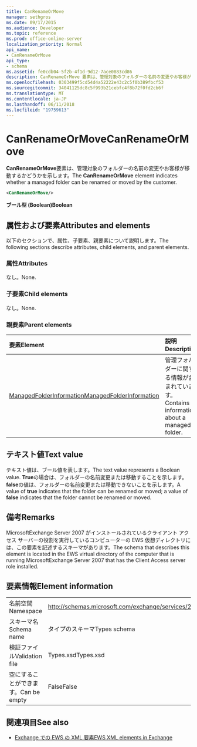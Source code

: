 ```yaml
---
title: CanRenameOrMove
manager: sethgros
ms.date: 09/17/2015
ms.audience: Developer
ms.topic: reference
ms.prod: office-online-server
localization_priority: Normal
api_name:
- CanRenameOrMove
api_type:
- schema
ms.assetid: fe0cdb04-5f2b-4f1d-9d12-7ace0883cd86
description: CanRenameOrMove 要素は、管理対象のフォルダーの名前の変更やお客様が移動するかどうかを示します。
ms.openlocfilehash: 0303499f5cd54d4a52222e43c2c5f0b389fbcf53
ms.sourcegitcommit: 34041125dc8c5f993b21cebfc4f8b72f0fd2cb6f
ms.translationtype: MT
ms.contentlocale: ja-JP
ms.lasthandoff: 06/11/2018
ms.locfileid: "19759613"
---
```

# <a name="canrenameormove"></a><span data-ttu-id="a4b30-103">CanRenameOrMove</span><span class="sxs-lookup"><span data-stu-id="a4b30-103">CanRenameOrMove</span></span>

<span data-ttu-id="a4b30-104">**CanRenameOrMove**要素は、管理対象のフォルダーの名前の変更やお客様が移動するかどうかを示します。</span><span class="sxs-lookup"><span data-stu-id="a4b30-104">The **CanRenameOrMove** element indicates whether a managed folder can be renamed or moved by the customer.</span></span> 
  
```xml
<CanRenameOrMove/>
```

 <span data-ttu-id="a4b30-105">**ブール型 (Boolean)**</span><span class="sxs-lookup"><span data-stu-id="a4b30-105">**Boolean**</span></span>
## <a name="attributes-and-elements"></a><span data-ttu-id="a4b30-106">属性および要素</span><span class="sxs-lookup"><span data-stu-id="a4b30-106">Attributes and elements</span></span>

<span data-ttu-id="a4b30-107">以下のセクションで、属性、子要素、親要素について説明します。</span><span class="sxs-lookup"><span data-stu-id="a4b30-107">The following sections describe attributes, child elements, and parent elements.</span></span>
  
### <a name="attributes"></a><span data-ttu-id="a4b30-108">属性</span><span class="sxs-lookup"><span data-stu-id="a4b30-108">Attributes</span></span>

<span data-ttu-id="a4b30-109">なし。</span><span class="sxs-lookup"><span data-stu-id="a4b30-109">None.</span></span>
  
### <a name="child-elements"></a><span data-ttu-id="a4b30-110">子要素</span><span class="sxs-lookup"><span data-stu-id="a4b30-110">Child elements</span></span>

<span data-ttu-id="a4b30-111">なし。</span><span class="sxs-lookup"><span data-stu-id="a4b30-111">None.</span></span>
  
### <a name="parent-elements"></a><span data-ttu-id="a4b30-112">親要素</span><span class="sxs-lookup"><span data-stu-id="a4b30-112">Parent elements</span></span>

|<span data-ttu-id="a4b30-113">**要素**</span><span class="sxs-lookup"><span data-stu-id="a4b30-113">**Element**</span></span>|<span data-ttu-id="a4b30-114">**説明**</span><span class="sxs-lookup"><span data-stu-id="a4b30-114">**Description**</span></span>|
|:-----|:-----|
|[<span data-ttu-id="a4b30-115">ManagedFolderInformation</span><span class="sxs-lookup"><span data-stu-id="a4b30-115">ManagedFolderInformation</span></span>](managedfolderinformation.md) <br/> |<span data-ttu-id="a4b30-116">管理フォルダーに関する情報が含まれています。</span><span class="sxs-lookup"><span data-stu-id="a4b30-116">Contains information about a managed folder.</span></span>  <br/> |
   
## <a name="text-value"></a><span data-ttu-id="a4b30-117">テキスト値</span><span class="sxs-lookup"><span data-stu-id="a4b30-117">Text value</span></span>

<span data-ttu-id="a4b30-118">テキスト値は、ブール値を表します。</span><span class="sxs-lookup"><span data-stu-id="a4b30-118">The text value represents a Boolean value.</span></span> <span data-ttu-id="a4b30-119">**True**の場合は、フォルダーの名前変更または移動することを示します。**false**の値は、フォルダーの名前変更または移動できないことを示します。</span><span class="sxs-lookup"><span data-stu-id="a4b30-119">A value of **true** indicates that the folder can be renamed or moved; a value of **false** indicates that the folder cannot be renamed or moved.</span></span> 
  
## <a name="remarks"></a><span data-ttu-id="a4b30-120">備考</span><span class="sxs-lookup"><span data-stu-id="a4b30-120">Remarks</span></span>

<span data-ttu-id="a4b30-121">MicrosoftExchange Server 2007 がインストールされているクライアント アクセス サーバーの役割を実行しているコンピューターの EWS 仮想ディレクトリには、この要素を記述するスキーマがあります。</span><span class="sxs-lookup"><span data-stu-id="a4b30-121">The schema that describes this element is located in the EWS virtual directory of the computer that is running MicrosoftExchange Server 2007 that has the Client Access server role installed.</span></span>
  
## <a name="element-information"></a><span data-ttu-id="a4b30-122">要素情報</span><span class="sxs-lookup"><span data-stu-id="a4b30-122">Element information</span></span>

|||
|:-----|:-----|
|<span data-ttu-id="a4b30-123">名前空間</span><span class="sxs-lookup"><span data-stu-id="a4b30-123">Namespace</span></span>  <br/> |http://schemas.microsoft.com/exchange/services/2006/types  <br/> |
|<span data-ttu-id="a4b30-124">スキーマ名</span><span class="sxs-lookup"><span data-stu-id="a4b30-124">Schema name</span></span>  <br/> |<span data-ttu-id="a4b30-125">タイプのスキーマ</span><span class="sxs-lookup"><span data-stu-id="a4b30-125">Types schema</span></span>  <br/> |
|<span data-ttu-id="a4b30-126">検証ファイル</span><span class="sxs-lookup"><span data-stu-id="a4b30-126">Validation file</span></span>  <br/> |<span data-ttu-id="a4b30-127">Types.xsd</span><span class="sxs-lookup"><span data-stu-id="a4b30-127">Types.xsd</span></span>  <br/> |
|<span data-ttu-id="a4b30-128">空にすることができます。</span><span class="sxs-lookup"><span data-stu-id="a4b30-128">Can be empty</span></span>  <br/> |<span data-ttu-id="a4b30-129">False</span><span class="sxs-lookup"><span data-stu-id="a4b30-129">False</span></span>  <br/> |
   
## <a name="see-also"></a><span data-ttu-id="a4b30-130">関連項目</span><span class="sxs-lookup"><span data-stu-id="a4b30-130">See also</span></span>



- [<span data-ttu-id="a4b30-131">Exchange での EWS の XML 要素</span><span class="sxs-lookup"><span data-stu-id="a4b30-131">EWS XML elements in Exchange</span></span>](ews-xml-elements-in-exchange.md)

